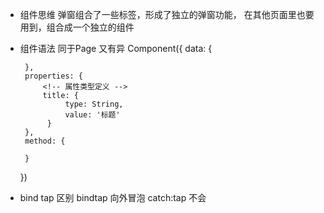 - 组件思维
   弹窗组合了一些标签，形成了独立的弹窗功能，
   在其他页面里也要用到，组合成一个独立的组件<dialog />
   页面是由组件拼装而成。

- 组件语法
   同于Page 又有异
   Component({
       data: {

       },
       properties: {
           <!-- 属性类型定义 -->
           title: {
                type: String,
                value: '标题'
            }
       },
       method: {
           
       }
   })

- bind tap 区别
    bindtap  向外冒泡
    catch:tap 不会